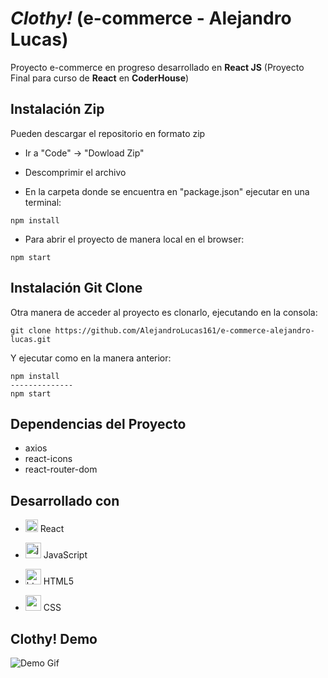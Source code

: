 # _Clothy!_ (e-commerce - Alejandro Lucas)

Proyecto e-commerce en progreso desarrollado en **React JS** (Proyecto Final para curso de **React** en **CoderHouse**)

## Instalación Zip

Pueden descargar el repositorio en formato zip

- Ir a "Code" -> "Dowload Zip"

- Descomprimir el archivo

- En la carpeta donde se encuentra en "package.json" ejecutar en una terminal:

```
npm install
```

- Para abrir el proyecto de manera local en el browser:

```
npm start
```

## Instalación Git Clone

Otra manera de acceder al proyecto es clonarlo, ejecutando en la consola:

```
git clone https://github.com/AlejandroLucas161/e-commerce-alejandro-lucas.git
```

Y ejecutar como en la manera anterior:

```
npm install
--------------
npm start
```

## Dependencias del Proyecto

- axios
- react-icons
- react-router-dom

## Desarrollado con

- <img src="https://cdn.iconscout.com/icon/free/png-256/react-1-282599.png" alt="react" width="20" height="20"/> React

- <img src="https://kreango.com/assets/images/frameworks/back-js.png" alt="javascript" width="25" height="25"/> JavaScript

- <img src="https://cdn-icons-png.flaticon.com/512/174/174854.png" alt="html" width="25" height="25"/> HTML5

- <img src="https://cdn-icons-png.flaticon.com/512/732/732190.png" alt="css" width="25" height="25"/> CSS

## Clothy! Demo

![Demo Gif](public/Clothy.gif)
